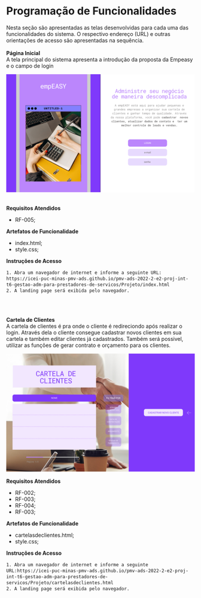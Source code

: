 # Programação de Funcionalidades

Nesta seção são apresentadas as telas desenvolvidas para cada uma das funcionalidades do sistema. O respectivo endereço (URL) e outras orientações de acesso são apresentadas na sequência.  <br> <br>
**Página Inicial**  <br>
A tela principal do sistema apresenta a introdução da proposta da Empeasy e o campo de login

![TelaInicial](https://github.com/ICEI-PUC-Minas-PMV-ADS/pmv-ads-2022-2-e2-proj-int-t6-gestao-adm-para-prestadores-de-servicos/blob/cb9146f5b571e419c4939f8f9aff8825d80d7356/IMG/novowireframe1.png) <br> <br>

**Requisitos Atendidos** <br> 
* RF-005;  <br>


**Artefatos de Funcionalidade** <br> 
* index.html;
* style.css; <br>

**Instruções de Acesso** <br> 

    1. Abra um navegador de internet e informe a seguinte URL: https://icei-puc-minas-pmv-ads.github.io/pmv-ads-2022-2-e2-proj-int-t6-gestao-adm-para-prestadores-de-servicos/Projeto/index.html
    2. A landing page será exibida pelo navegador.

<br> <br>


**Cartela de Clientes**  <br>
A cartela de clientes é pra onde o cliente é redireciondo após realizar o login. Através dela o cliente consegue cadastrar novos clientes em sua cartela e também editar clientes já cadastrados. Também será possivel, utilizar as funções de gerar contrato e orçamento para os clientes. <br>

![CartelaDeClientes](https://github.com/ICEI-PUC-Minas-PMV-ADS/pmv-ads-2022-2-e2-proj-int-t6-gestao-adm-para-prestadores-de-servicos/blob/cb9146f5b571e419c4939f8f9aff8825d80d7356/IMG/novowireframe2.png) <br>

**Requisitos Atendidos**<br>

* RF-002;	
* RF-003;	
* RF-004;	
* RF-003;  <br>

**Artefatos de Funcionalidade**<br>
* cartelasdeclientes.html;
* style.css; <br>

**Instruções de Acesso** <br>

    1. Abra um navegador de internet e informe a seguinte URL:https://icei-puc-minas-pmv-ads.github.io/pmv-ads-2022-2-e2-proj-int-t6-gestao-adm-para-prestadores-de-servicos/Projeto/cartelasdeclientes.html
    2. A landing page será exibida pelo navegador.

